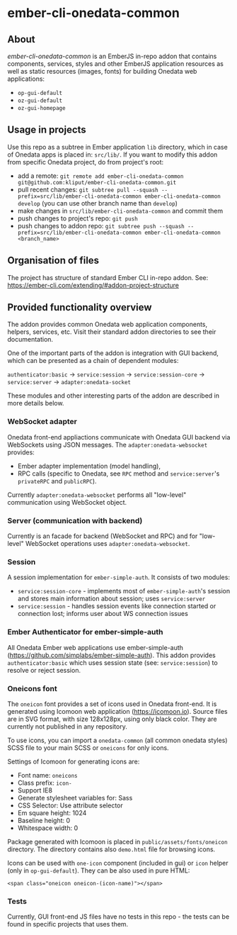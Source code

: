 # ember-cli-onedata-common

## About

*ember-cli-onedata-common* is an EmberJS in-repo addon that contains components, services, styles
and other EmberJS application resources as well as static resources (images, fonts) for building
Onedata web applications:
- ``op-gui-default``
- ``oz-gui-default``
- ``oz-gui-homepage``

## Usage in projects

Use this repo as a subtree in Ember application ``lib`` directory, which in case of Onedata apps is placed in: ``src/lib/``.
If you want to modify this addon from specific Onedata project, do from project's root:
- add a remote: ``git remote add ember-cli-onedata-common git@github.com:kliput/ember-cli-onedata-common.git``
- pull recent changes: ``git subtree pull --squash --prefix=src/lib/ember-cli-onedata-common ember-cli-onedata-common develop`` (you can use other branch name than ``develop``)
- make changes in ``src/lib/ember-cli-onedata-common`` and commit them
- push changes to project's repo: ``git push``
- push changes to addon repo: ``git subtree push --squash --prefix=src/lib/ember-cli-onedata-common ember-cli-onedata-common <branch_name>``

## Organisation of files

The project has structure of standard Ember CLI in-repo addon. See: https://ember-cli.com/extending/#addon-project-structure  

## Provided functionality overview

The addon provides common Onedata web application components, helpers, services, etc.
Visit their standard addon directories to see their documentation.

One of the important parts of the addon is integration with GUI backend, which can be presented as a chain of dependent modules:

``authenticator:basic`` -> ``service:session`` -> ``service:session-core`` -> ``service:server`` -> ``adapter:onedata-socket``

These modules and other interesting parts of the addon are described in more details below.

### WebSocket adapter

Onedata front-end appliactions communicate with Onedata GUI backend via WebSockets using JSON messages.
The ``adapter:onedata-websocket`` provides:
- Ember adapter implementation (model handling),
- RPC calls (specific to Onedata, see ``RPC`` method and ``service:server``'s ``privateRPC`` and ``publicRPC``).

Currently ``adapter:onedata-websocket`` performs all "low-level" communication using WebSocket object.

### Server (communication with backend)

Currently is an facade for backend (WebSocket and RPC) and for "low-level" WebSocket operations uses ``adapter:onedata-websocket``. 

### Session

A session implementation for ``ember-simple-auth``. It consists of two modules:
- ``service:session-core`` - implements most of ``ember-simple-auth``'s session and stores main information about session; uses ``service:server``
- ``service:session`` - handles session events like connection started or connection lost; informs user about WS connection issues

### Ember Authenticator for ember-simple-auth 

All Onedata Ember web applications use ember-simple-auth (https://github.com/simplabs/ember-simple-auth).
This addon provides ``authenticator:basic`` which uses session state (see: ``service:session``) to resolve or reject session.

### Oneicons font

The ``oneicon`` font provides a set of icons used in Onedata front-end.
It is generated using Icomoon web application (https://icomoon.io). Source files are in SVG format, with size 128x128px, using only black color.
They are currently not published in any repository.

To use icons, you can import a ``onedata-common`` (all common onedata styles) SCSS file to your main SCSS or ``oneicons`` for only icons.

Settings of Icomoon for generating icons are:
- Font name: ``oneicons``
- Class prefix: ``icon-``
- Support IE8
- Generate stylesheet variables for: Sass
- CSS Selector: Use attribute selector
- Em square height: 1024
- Baseline height: 0
- Whitespace width: 0

Package generated with Icomoon is placed in ``public/assets/fonts/oneicon`` directory.
The directory contains also ``demo.html`` file for browsing icons.

Icons can be used with ``one-icon`` component (included in gui) or ``icon`` helper (only in ``op-gui-default``).
They can be also used in pure HTML:

```
<span class="oneicon oneicon-(icon-name)"></span>
```

### Tests

Currently, GUI front-end JS files have no tests in this repo - the tests can be found in specific projects that uses them.
